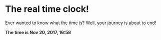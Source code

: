 # The real time clock!

Ever wanted to know what the time is? Well, your journey is about to end!

**The time is Nov 20, 2017, 16:58**